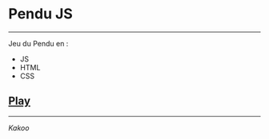 # Pendu JS
____

Jeu du Pendu en :
- JS
- HTML
- CSS

## [Play](https://Kakoo28.github.io/Pendu-JS/)
___

*Kakoo*
